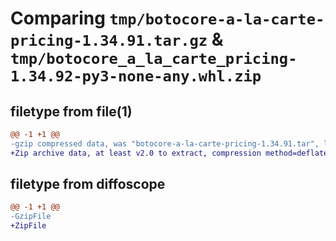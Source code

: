 # Comparing `tmp/botocore-a-la-carte-pricing-1.34.91.tar.gz` & `tmp/botocore_a_la_carte_pricing-1.34.92-py3-none-any.whl.zip`

## filetype from file(1)

```diff
@@ -1 +1 @@
-gzip compressed data, was "botocore-a-la-carte-pricing-1.34.91.tar", last modified: Thu Apr 25 01:03:45 2024, max compression
+Zip archive data, at least v2.0 to extract, compression method=deflate
```

## filetype from diffoscope

```diff
@@ -1 +1 @@
-GzipFile
+ZipFile
```

